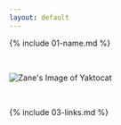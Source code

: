 ```yaml
---
layout: default
---
```


{% include 01-name.md %}

<br>

![Zane's Image of Yaktocat](https://octodex.github.com/images/yaktocat.png)

<br>

{% include 03-links.md %}

